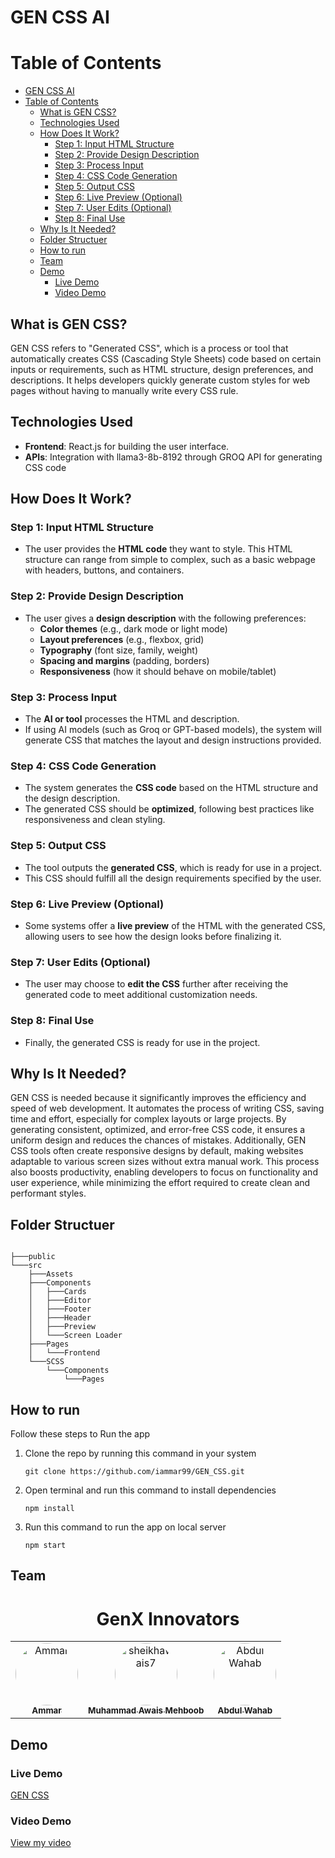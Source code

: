 # GEN CSS AI

# Table of Contents
- [GEN CSS AI](#gen-css-ai)
- [Table of Contents](#table-of-contents)
  - [What is GEN CSS?](#what-is-gen-css)
  - [Technologies Used](#technologies-used)
  - [How Does It Work?](#how-does-it-work)
    - [Step 1: Input HTML Structure](#step-1-input-html-structure)
    - [Step 2: Provide Design Description](#step-2-provide-design-description)
    - [Step 3: Process Input](#step-3-process-input)
    - [Step 4: CSS Code Generation](#step-4-css-code-generation)
    - [Step 5: Output CSS](#step-5-output-css)
    - [Step 6: Live Preview (Optional)](#step-6-live-preview-optional)
    - [Step 7: User Edits (Optional)](#step-7-user-edits-optional)
    - [Step 8: Final Use](#step-8-final-use)
  - [Why Is It Needed?](#why-is-it-needed)
  - [Folder Structuer](#folder-structuer)
  - [How to run](#how-to-run)
  - [Team](#team)
  - [Demo](#demo)
    - [Live Demo](#live-demo)
    - [Video Demo](#video-demo)





## What is GEN CSS?
GEN CSS refers to "Generated CSS", which is a process or tool that automatically creates CSS (Cascading Style Sheets) code based on certain inputs or requirements, such as HTML structure, design preferences, and descriptions. It helps developers quickly generate custom styles for web pages without having to manually write every CSS rule.





## Technologies Used
- **Frontend**: React.js for building the user interface.
- **APIs**: Integration with llama3-8b-8192 through GROQ API for generating CSS code 




## How Does It Work?


### Step 1: Input HTML Structure
- The user provides the **HTML code** they want to style. This HTML structure can range from simple to complex, such as a basic webpage with headers, buttons, and containers.

### Step 2: Provide Design Description
- The user gives a **design description** with the following preferences:
  - **Color themes** (e.g., dark mode or light mode)
  - **Layout preferences** (e.g., flexbox, grid)
  - **Typography** (font size, family, weight)
  - **Spacing and margins** (padding, borders)
  - **Responsiveness** (how it should behave on mobile/tablet)

### Step 3: Process Input
- The **AI or tool** processes the HTML and description. 
- If using AI models (such as Groq or GPT-based models), the system will generate CSS that matches the layout and design instructions provided.

### Step 4: CSS Code Generation
- The system generates the **CSS code** based on the HTML structure and the design description.
- The generated CSS should be **optimized**, following best practices like responsiveness and clean styling.

### Step 5: Output CSS
- The tool outputs the **generated CSS**, which is ready for use in a project.
- This CSS should fulfill all the design requirements specified by the user.

### Step 6: Live Preview (Optional)
- Some systems offer a **live preview** of the HTML with the generated CSS, allowing users to see how the design looks before finalizing it.

### Step 7: User Edits (Optional)
- The user may choose to **edit the CSS** further after receiving the generated code to meet additional customization needs.

### Step 8: Final Use
- Finally, the generated CSS is ready for use in the project.




## Why Is It Needed?

GEN CSS is needed because it significantly improves the efficiency and speed of web development. It automates the process of writing CSS, saving time and effort, especially for complex layouts or large projects. By generating consistent, optimized, and error-free CSS code, it ensures a uniform design and reduces the chances of mistakes. Additionally, GEN CSS tools often create responsive designs by default, making websites adaptable to various screen sizes without extra manual work. This process also boosts productivity, enabling developers to focus on functionality and user experience, while minimizing the effort required to create clean and performant styles.



## Folder Structuer


```

├───public
└───src
    ├───Assets
    ├───Components
    │   ├───Cards
    │   ├───Editor
    │   ├───Footer
    │   ├───Header
    │   ├───Preview
    │   └───Screen Loader
    ├───Pages
    │   └───Frontend
    └───SCSS
        └───Components
            └───Pages

```


## How to run 

Follow these steps to Run the app

1. Clone the repo by running this command in your system

    ```
    git clone https://github.com/iammar99/GEN_CSS.git
    ```
2. Open terminal and run this command to install dependencies 

    ```
    npm install
    ```
3. Run this command to run the app on local server
    ```
    npm start
    ```




## Team

<h1 align="center">GenX Innovators</h1>


<table align="center">
    <tbody>
        <tr>
            <td align="center">
                <a href="https://github.com/iammar99">
                    <img src="https://avatars.githubusercontent.com/iammar99" width="100px" style="border-radius:50%;" alt="Ammar"/>
                    <br />
                    <sub><b>Ammar</b></sub>
                </a> 
            </td>
            <td align="center">
                <a href="https://github.com/sheikhawais7">
                    <img src="https://avatars.githubusercontent.com/sheikhawais7" width="100px" style="border-radius:50%;" alt="sheikhawais7"/>
                    <br />
                    <sub><b>Muhammad Awais Mehboob</b></sub>
                </a> 
            </td>
            <td align="center">
                <a href="https://github.com/wahawahaabbabb">
                    <img src="https://avatars.githubusercontent.com/wahaabb" width="100px" style="border-radius:50%;" alt="Abdul Wahab"/>
                    <br />
                    <sub><b>Abdul Wahab</b></sub>
                </a> 
            </td>
        </tr> 
    </tbody>
</table>




## Demo 

### Live Demo

[GEN CSS](https://gen-css.vercel.app/)

### Video Demo

[View my video](/src/Assets/WhatsApp%20Video%202024-12-09%20at%2015.21.40_c01d4a52.mp4)




